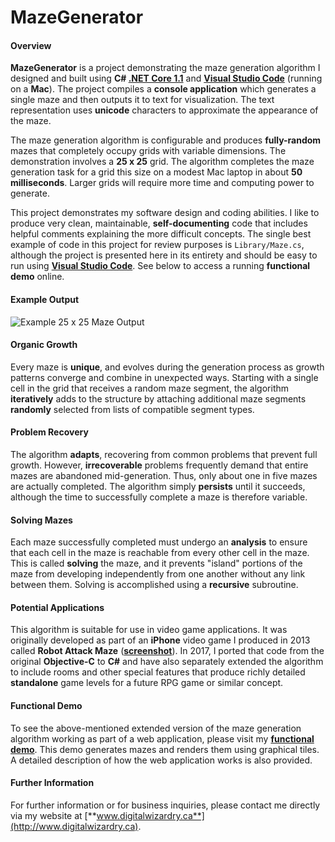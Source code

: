 # MazeGenerator

#### Overview

**MazeGenerator** is a project demonstrating the maze generation algorithm I designed and built using **C# [.NET Core 1.1](https://www.microsoft.com/net/download/core)** and [**Visual Studio Code**](https://code.visualstudio.com/) (running on a **Mac**). The project compiles a **console application** which generates a single maze and then outputs it to text for visualization. The text representation uses **unicode** characters to approximate the appearance of the maze.

The maze generation algorithm is configurable and produces **fully-random** mazes that completely occupy  grids with variable dimensions. The demonstration involves a **25 x 25** grid. The algorithm completes the maze generation task for a grid this size on a modest Mac laptop in about **50 milliseconds**. Larger grids will require more time and computing power to generate.

This project demonstrates my software design and coding abilities. I like to produce very clean, maintainable, **self-documenting** code that includes helpful comments explaining the more difficult concepts. The single best example of code in this project for review purposes is `Library/Maze.cs`, although the project is presented here in its entirety and should be easy to run using [**Visual Studio Code**](https://code.visualstudio.com/). See below to access a running **functional demo** online.

#### Example Output

![Example 25 x 25 Maze Output](http://www.digitalwizardry.ca/wp-content/themes/one-pager-genesis-master/images/utility/maze.png)

#### Organic Growth

Every maze is **unique**, and evolves during the generation process as growth patterns converge and combine in unexpected ways. Starting with a single cell in the grid that receives a random maze segment, the algorithm **iteratively** adds to the structure by attaching additional maze segments **randomly** selected from lists of compatible segment types.

#### Problem Recovery

The algorithm **adapts**, recovering from common problems that prevent full growth. However, **irrecoverable** problems frequently demand that entire mazes are abandoned mid-generation. Thus, only about one in five mazes are actually completed. The algorithm simply **persists** until it succeeds, although the time to successfully complete a maze is therefore variable.

#### Solving Mazes

Each maze successfully completed must undergo an **analysis** to ensure that each cell in the maze is reachable from every other cell in the maze. This is called **solving** the maze, and it prevents "island" portions of the maze from developing independently from one another without any link between them. Solving is accomplished using a **recursive** subroutine.

#### Potential Applications

This algorithm is suitable for use in video game applications. It was originally developed as part of an **iPhone** video game I produced in 2013 called **Robot Attack Maze** ([**screenshot**](http://www.digitalwizardry.ca/wp-content/themes/one-pager-genesis-master/images/utility/RobotAttackMaze.jpg)). In 2017, I ported that code from the original **Objective-C** to **C#** and have also separately extended the algorithm to include rooms and other special features that produce richly detailed **standalone** game levels for a future RPG game or similar concept.

#### Functional Demo

To see the above-mentioned extended version of the maze generation algorithm working as part of a web application, please visit my [**functional demo**](http://www.digitalwizardry.ca:5000). This demo generates mazes and renders them using graphical tiles. A detailed description of how the web application works is also provided.

#### Further Information

For further information or for business inquiries, please contact me directly via my website at [**www.digitalwizardry.ca**](http://www.digitalwizardry.ca).